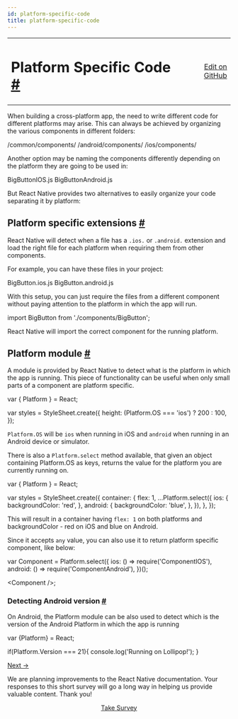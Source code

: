 ```yaml
---
id: platform-specific-code
title: platform-specific-code
---
```

<a id="content"></a><table width="100%"><tbody><tr><td><h1><a class="anchor" name="platform-specific-code"></a>Platform Specific Code <a class="hash-link" href="docs/platform-specific-code.html#platform-specific-code">#</a></h1></td><td style="text-align:right;"><a target="_blank" href="https://github.com/facebook/react-native/blob/0.27-stable/docs/PlatformSpecificInformation.md">Edit on GitHub</a></td></tr></tbody></table><div><p>When building a cross-platform app, the need to write different code for different platforms may arise. This can always be achieved by organizing the various components in different folders:</p><div class="prism language-javascript"><span class="token operator">/</span>common<span class="token regex">/components/</span>
<span class="token operator">/</span>android<span class="token regex">/components/</span>
<span class="token operator">/</span>ios<span class="token regex">/components/</span></div><p>Another option may be naming the components differently depending on the platform they are going to be used in:</p><div class="prism language-javascript">BigButtonIOS<span class="token punctuation">.</span>js
BigButtonAndroid<span class="token punctuation">.</span>js</div><p>But React Native provides two alternatives to easily organize your code separating it by platform:</p><h2><a class="anchor" name="platform-specific-extensions"></a>Platform specific extensions <a class="hash-link" href="docs/platform-specific-code.html#platform-specific-extensions">#</a></h2><p>React Native will detect when a file has a <code>.ios.</code> or <code>.android.</code> extension and load the right file for each platform when requiring them from other components.</p><p>For example, you can have these files in your project:</p><div class="prism language-javascript">BigButton<span class="token punctuation">.</span>ios<span class="token punctuation">.</span>js
BigButton<span class="token punctuation">.</span>android<span class="token punctuation">.</span>js</div><p>With this setup, you can just require the files from a different component without paying attention to the platform in which the app will run.</p><div class="prism language-javascript">import BigButton from <span class="token string">'./components/BigButton'</span><span class="token punctuation">;</span></div><p>React Native will import the correct component for the running platform.</p><h2><a class="anchor" name="platform-module"></a>Platform module <a class="hash-link" href="docs/platform-specific-code.html#platform-module">#</a></h2><p>A module is provided by React Native to detect what is the platform in which the app is running. This piece of functionality can be useful when only small parts of a component are platform specific.</p><div class="prism language-javascript"><span class="token keyword">var</span> <span class="token punctuation">{</span> Platform <span class="token punctuation">}</span> <span class="token operator">=</span> React<span class="token punctuation">;</span>

<span class="token keyword">var</span> styles <span class="token operator">=</span> StyleSheet<span class="token punctuation">.</span><span class="token function">create<span class="token punctuation">(</span></span><span class="token punctuation">{</span>
  height<span class="token punctuation">:</span> <span class="token punctuation">(</span>Platform<span class="token punctuation">.</span>OS <span class="token operator">===</span> <span class="token string">'ios'</span><span class="token punctuation">)</span> <span class="token operator">?</span> <span class="token number">200</span> <span class="token punctuation">:</span> <span class="token number">100</span><span class="token punctuation">,</span>
<span class="token punctuation">}</span><span class="token punctuation">)</span><span class="token punctuation">;</span></div><p><code>Platform.OS</code> will be <code>ios</code> when running in iOS and <code>android</code> when running in an Android device or simulator.</p><p>There is also a <code>Platform.select</code> method available, that given an object containing Platform.OS as keys,
returns the value for the platform you are currently running on.</p><div class="prism language-javascript"><span class="token keyword">var</span> <span class="token punctuation">{</span> Platform <span class="token punctuation">}</span> <span class="token operator">=</span> React<span class="token punctuation">;</span>

<span class="token keyword">var</span> styles <span class="token operator">=</span> StyleSheet<span class="token punctuation">.</span><span class="token function">create<span class="token punctuation">(</span></span><span class="token punctuation">{</span>
  container<span class="token punctuation">:</span> <span class="token punctuation">{</span>
    flex<span class="token punctuation">:</span> <span class="token number">1</span><span class="token punctuation">,</span>
    <span class="token punctuation">.</span><span class="token punctuation">.</span><span class="token punctuation">.</span>Platform<span class="token punctuation">.</span><span class="token function">select<span class="token punctuation">(</span></span><span class="token punctuation">{</span>
      ios<span class="token punctuation">:</span> <span class="token punctuation">{</span>
        backgroundColor<span class="token punctuation">:</span> <span class="token string">'red'</span><span class="token punctuation">,</span>
      <span class="token punctuation">}</span><span class="token punctuation">,</span>
      android<span class="token punctuation">:</span> <span class="token punctuation">{</span>
        backgroundColor<span class="token punctuation">:</span> <span class="token string">'blue'</span><span class="token punctuation">,</span>
      <span class="token punctuation">}</span><span class="token punctuation">,</span>
    <span class="token punctuation">}</span><span class="token punctuation">)</span><span class="token punctuation">,</span>
  <span class="token punctuation">}</span><span class="token punctuation">,</span>
<span class="token punctuation">}</span><span class="token punctuation">)</span><span class="token punctuation">;</span></div><p>This will result in a container having <code>flex: 1</code> on both platforms and backgroundColor - red on iOS and blue
on Android.</p><p>Since it accepts <code>any</code> value, you can also use it to return platform specific component, like below:</p><div class="prism language-javascript"><span class="token keyword">var</span> Component <span class="token operator">=</span> Platform<span class="token punctuation">.</span><span class="token function">select<span class="token punctuation">(</span></span><span class="token punctuation">{</span>
  ios<span class="token punctuation">:</span> <span class="token punctuation">(</span><span class="token punctuation">)</span> <span class="token operator">=</span><span class="token operator">&gt;</span> <span class="token function">require<span class="token punctuation">(</span></span><span class="token string">'ComponentIOS'</span><span class="token punctuation">)</span><span class="token punctuation">,</span>
  android<span class="token punctuation">:</span> <span class="token punctuation">(</span><span class="token punctuation">)</span> <span class="token operator">=</span><span class="token operator">&gt;</span> <span class="token function">require<span class="token punctuation">(</span></span><span class="token string">'ComponentAndroid'</span><span class="token punctuation">)</span><span class="token punctuation">,</span>
<span class="token punctuation">}</span><span class="token punctuation">)</span><span class="token punctuation">(</span><span class="token punctuation">)</span><span class="token punctuation">;</span>

&lt;Component <span class="token operator">/</span><span class="token operator">&gt;</span><span class="token punctuation">;</span></div><h3><a class="anchor" name="detecting-android-version"></a>Detecting Android version <a class="hash-link" href="docs/platform-specific-code.html#detecting-android-version">#</a></h3><p>On Android, the Platform module can be also used to detect which is the version of the Android Platform in which the app is running</p><div class="prism language-javascript"><span class="token keyword">var</span> <span class="token punctuation">{</span>Platform<span class="token punctuation">}</span> <span class="token operator">=</span> React<span class="token punctuation">;</span>

<span class="token keyword">if</span><span class="token punctuation">(</span>Platform<span class="token punctuation">.</span>Version <span class="token operator">===</span> <span class="token number">21</span><span class="token punctuation">)</span><span class="token punctuation">{</span>
  console<span class="token punctuation">.</span><span class="token function">log<span class="token punctuation">(</span></span><span class="token string">'Running on Lollipop!'</span><span class="token punctuation">)</span><span class="token punctuation">;</span>
<span class="token punctuation">}</span></div></div><div class="docs-prevnext"><a class="docs-next" href="docs/native-modules-ios.html#content">Next →</a></div><div class="survey"><div class="survey-image"></div><p>We are planning improvements to the React Native documentation. Your responses to this short survey will go a long way in helping us provide valuable content. Thank you!</p><center><a class="button" href="https://www.facebook.com/survey?oid=681969738611332">Take Survey</a></center></div>